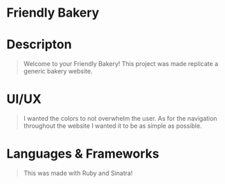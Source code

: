 # Friendly Bakery

# Descripton

> Welcome to your Friendly Bakery! This project was made replicate a generic bakery website.

# UI/UX

> I wanted the colors to not overwhelm the user. As for the navigation throughout the website I wanted it to be as simple as possible.

# Languages & Frameworks

> This was made with Ruby and Sinatra!
